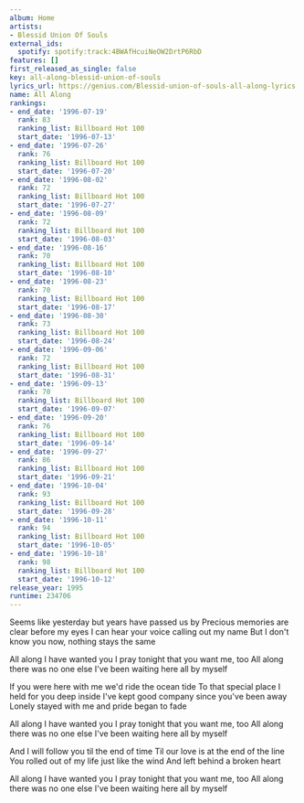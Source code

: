 ```yaml
---
album: Home
artists:
- Blessid Union Of Souls
external_ids:
  spotify: spotify:track:4BWAfHcuiNeOW2DrtP6RbD
features: []
first_released_as_single: false
key: all-along-blessid-union-of-souls
lyrics_url: https://genius.com/Blessid-union-of-souls-all-along-lyrics
name: All Along
rankings:
- end_date: '1996-07-19'
  rank: 83
  ranking_list: Billboard Hot 100
  start_date: '1996-07-13'
- end_date: '1996-07-26'
  rank: 76
  ranking_list: Billboard Hot 100
  start_date: '1996-07-20'
- end_date: '1996-08-02'
  rank: 72
  ranking_list: Billboard Hot 100
  start_date: '1996-07-27'
- end_date: '1996-08-09'
  rank: 72
  ranking_list: Billboard Hot 100
  start_date: '1996-08-03'
- end_date: '1996-08-16'
  rank: 70
  ranking_list: Billboard Hot 100
  start_date: '1996-08-10'
- end_date: '1996-08-23'
  rank: 70
  ranking_list: Billboard Hot 100
  start_date: '1996-08-17'
- end_date: '1996-08-30'
  rank: 73
  ranking_list: Billboard Hot 100
  start_date: '1996-08-24'
- end_date: '1996-09-06'
  rank: 72
  ranking_list: Billboard Hot 100
  start_date: '1996-08-31'
- end_date: '1996-09-13'
  rank: 70
  ranking_list: Billboard Hot 100
  start_date: '1996-09-07'
- end_date: '1996-09-20'
  rank: 76
  ranking_list: Billboard Hot 100
  start_date: '1996-09-14'
- end_date: '1996-09-27'
  rank: 86
  ranking_list: Billboard Hot 100
  start_date: '1996-09-21'
- end_date: '1996-10-04'
  rank: 93
  ranking_list: Billboard Hot 100
  start_date: '1996-09-28'
- end_date: '1996-10-11'
  rank: 94
  ranking_list: Billboard Hot 100
  start_date: '1996-10-05'
- end_date: '1996-10-18'
  rank: 98
  ranking_list: Billboard Hot 100
  start_date: '1996-10-12'
release_year: 1995
runtime: 234706
---
```

Seems like yesterday but years have passed us by
Precious memories are clear before my eyes
I can hear your voice calling out my name
But I don't know you now, nothing stays the same

All along I have wanted you
I pray tonight that you want me, too
All along there was no one else
I've been waiting here all by myself

If you were here with me we'd ride the ocean tide
To that special place I held for you deep inside
I've kept good company since you've been away
Lonely stayed with me and pride began to fade

All along I have wanted you
I pray tonight that you want me, too
All along there was no one else
I've been waiting here all by myself

And I will follow you til the end of time
Til our love is at the end of the line
You rolled out of my life just like the wind
And left behind a broken heart

All along I have wanted you
I pray tonight that you want me, too
All along there was no one else
I've been waiting here all by myself
